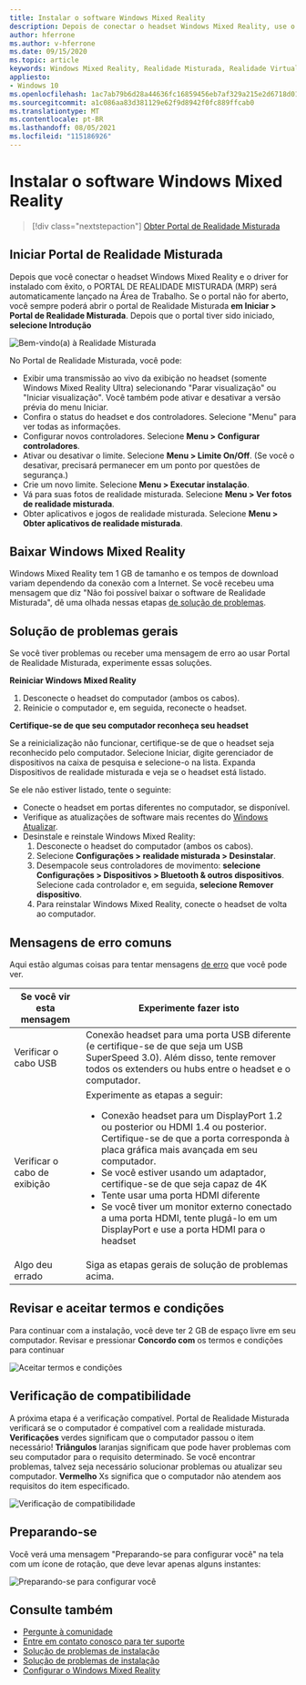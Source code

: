 ```yaml
---
title: Instalar o software Windows Mixed Reality
description: Depois de conectar o headset Windows Mixed Reality, use o aplicativo Portal de Realidade Misturada para começar e baixar Windows Mixed Reality recursos.
author: hferrone
ms.author: v-hferrone
ms.date: 09/15/2020
ms.topic: article
keywords: Windows Mixed Reality, Realidade Misturada, Realidade Virtual, VR, MR, começar, configurar e Portal de Realidade Misturada
appliesto:
- Windows 10
ms.openlocfilehash: 1ac7ab79b6d28a44636fc16859456eb7af329a215e2d6718d0190b86281d0b67
ms.sourcegitcommit: a1c086aa83d381129e62f9d8942f0fc889ffcab0
ms.translationtype: MT
ms.contentlocale: pt-BR
ms.lasthandoff: 08/05/2021
ms.locfileid: "115186926"
---
```

# <a name="install-windows-mixed-reality-software"></a>Instalar o software Windows Mixed Reality

> [!div class="nextstepaction"]
> [Obter Portal de Realidade Misturada](https://www.microsoft.com/p/mixed-reality-portal/9ng1h8b3zc7m?activetab=pivot:overviewtab)

## <a name="launch-mixed-reality-portal"></a>Iniciar Portal de Realidade Misturada

Depois que você conectar o headset Windows Mixed Reality e o driver for instalado com êxito, o PORTAL DE REALIDADE MISTURADA (MRP) será automaticamente lançado na Área de Trabalho. Se o portal não for aberto, você sempre poderá abrir o portal de Realidade Misturada **em Iniciar > Portal de Realidade Misturada**. Depois que o portal tiver sido iniciado, **selecione Introdução**

![Bem-vindo(a) à Realidade Misturada](images/1050px-mixedrealityportal.png)

No Portal de Realidade Misturada, você pode:

* Exibir uma transmissão ao vivo da exibição no headset (somente Windows Mixed Reality Ultra) selecionando "Parar visualização" ou "Iniciar visualização". Você também pode ativar e desativar a versão prévia do menu Iniciar.
* Confira o status do headset e dos controladores. Selecione "Menu" para ver todas as informações.
* Configurar novos controladores. Selecione **Menu > Configurar controladores**.
* Ativar ou desativar o limite. Selecione **Menu > Limite On/Off**. (Se você o desativar, precisará permanecer em um ponto por questões de segurança.)
* Crie um novo limite. Selecione **Menu > Executar instalação**.
* Vá para suas fotos de realidade misturada. Selecione **Menu > Ver fotos de realidade misturada**.
* Obter aplicativos e jogos de realidade misturada. Selecione **Menu > Obter aplicativos de realidade misturada**.

## <a name="download-windows-mixed-reality"></a>Baixar Windows Mixed Reality

Windows Mixed Reality tem 1 GB de tamanho e os tempos de download variam dependendo da conexão com a Internet. Se você recebeu uma mensagem que diz "Não foi possível baixar o software de Realidade Misturada", dê uma olhada nessas etapas [de solução de problemas](installation_errors.md#we-couldnt-download-the-mixed-reality-software-or-hang-tight-while-we-do-some-downloading).

## <a name="general-troubleshooting"></a>Solução de problemas gerais

Se você tiver problemas ou receber uma mensagem de erro ao usar Portal de Realidade Misturada, experimente essas soluções.

**Reiniciar Windows Mixed Reality**

1. Desconecte o headset do computador (ambos os cabos).
2. Reinicie o computador e, em seguida, reconecte o headset.

**Certifique-se de que seu computador reconheça seu headset**

Se a reinicialização não funcionar, certifique-se de que o headset seja reconhecido pelo computador. Selecione Iniciar, digite gerenciador de dispositivos na caixa de pesquisa e selecione-o na lista. Expanda Dispositivos de realidade misturada e veja se o headset está listado.

Se ele não estiver listado, tente o seguinte:

* Conecte o headset em portas diferentes no computador, se disponível.
* Verifique as atualizações de software mais recentes do [Windows Atualizar](https://support.microsoft.com/help/12373).
* Desinstale e reinstale Windows Mixed Reality:
    1. Desconecte o headset do computador (ambos os cabos).
    2. Selecione **Configurações > realidade misturada > Desinstalar**.
    3. Desempacole seus controladores de movimento: **selecione Configurações > Dispositivos > Bluetooth & outros dispositivos**. Selecione cada controlador e, em seguida, **selecione Remover dispositivo**.
    4. Para reinstalar Windows Mixed Reality, conecte o headset de volta ao computador.

## <a name="common-error-messages"></a>Mensagens de erro comuns

Aqui estão algumas coisas para tentar mensagens [de erro](error-codes.md) que você pode ver.

| Se você vir esta mensagem | Experimente fazer isto |
| --- | --- |
| Verificar o cabo USB | Conexão headset para uma porta USB diferente (e certifique-se de que seja um USB SuperSpeed 3.0). Além disso, tente remover todos os extenders ou hubs entre o headset e o computador. |
| Verificar o cabo de exibição | Experimente as etapas a seguir: <ul><li>Conexão headset para um DisplayPort 1.2 ou posterior ou HDMI 1.4 ou posterior. Certifique-se de que a porta corresponda à placa gráfica mais avançada em seu computador.</li><li>Se você estiver usando um adaptador, certifique-se de que seja capaz de 4K</li><li>Tente usar uma porta HDMI diferente</li><li>Se você tiver um monitor externo conectado a uma porta HDMI, tente plugá-lo em um DisplayPort e use a porta HDMI para o headset</li></ul> |
| Algo deu errado | Siga as etapas gerais de solução de problemas acima. |

## <a name="review-and-accept-terms-and-conditions"></a>Revisar e aceitar termos e condições

Para continuar com a instalação, você deve ter 2 GB de espaço livre em seu computador. Revisar e pressionar **Concordo com** os termos e condições para continuar

![Aceitar termos e condições](images/1050px-mixedrealityportalpage2.png)

## <a name="compatibility-check"></a>Verificação de compatibilidade

A próxima etapa é a verificação compatível. Portal de Realidade Misturada verificará se o computador é compatível com a realidade misturada. **Verificações** verdes significam que o computador passou o item necessário! **Triângulos** laranjas significam que pode haver problemas com seu computador para o requisito determinado. Se você encontrar problemas, talvez seja necessário solucionar problemas ou atualizar seu computador. **Vermelho** Xs significa que o computador não atendem aos requisitos do item especificado.

![Verificação de compatibilidade](images/1050px-compatcheck.png)

## <a name="getting-ready"></a>Preparando-se

Você verá uma mensagem "Preparando-se para configurar você" na tela com um ícone de rotação, que deve levar apenas alguns instantes:

![Preparando-se para configurar você](images/1050px-gettingsetup.png)

## <a name="see-also"></a>Consulte também

* [Pergunte à comunidade](https://answers.microsoft.com)
* [Entre em contato conosco para ter suporte](https://support.microsoft.com/contactus/)
* [Solução de problemas de instalação](installation_errors.md)
* [Solução de problemas de instalação](wmr-setup-faq.yml)
* [Configurar o Windows Mixed Reality](set-up-windows-mixed-reality.md)
